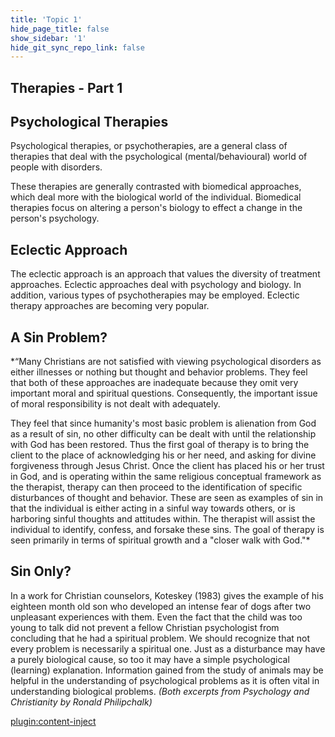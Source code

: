 ```yaml
---
title: 'Topic 1'
hide_page_title: false
show_sidebar: '1'
hide_git_sync_repo_link: false
---
```


## **Therapies - Part 1**

## Psychological Therapies
Psychological therapies, or psychotherapies, are a general class of therapies that deal with the psychological (mental/behavioural) world of people with disorders.

These therapies are generally contrasted with biomedical approaches, which deal more with the biological world of the individual. Biomedical therapies focus on altering a person's biology to effect a change in the person's psychology.

## Eclectic Approach

The eclectic approach is an approach that values the diversity of treatment approaches. Eclectic approaches deal with psychology and biology. In addition, various types of psychotherapies may be employed. Eclectic therapy approaches are becoming very popular.

## A Sin Problem?

*“Many Christians are not satisfied with viewing psychological disorders as either illnesses or nothing but thought and behavior problems. They feel that both of these approaches are inadequate because they omit very important moral and spiritual questions. Consequently, the important issue of moral responsibility is not dealt with adequately.

They feel that since humanity's most basic problem is alienation from God as a result of sin, no other difficulty can be dealt with until the relationship with God has been restored. Thus the first goal of therapy is to bring the client to the place of acknowledging his or her need, and asking for divine forgiveness through Jesus Christ. Once the client has placed his or her trust in God, and is operating within the same religious conceptual framework as the therapist, therapy can then proceed to the identification of specific disturbances of thought and behavior. These are seen as examples of sin in that the individual is either acting in a sinful way towards others, or is harboring sinful thoughts and attitudes within. The therapist will assist the individual to identify, confess, and forsake these sins. The goal of therapy is seen primarily in terms of spiritual growth and a "closer walk with God."*

## Sin Only?

In a work for Christian counselors, Koteskey (1983) gives the example of his eighteen month old son who developed an intense fear of dogs after two unpleasant experiences with them. Even the fact that the child was too young to talk did not prevent a fellow Christian psychologist from concluding that he had a spiritual problem. We should recognize that not every problem is necessarily a spiritual one. Just as a disturbance may have a purely biological cause, so too it may have a simple psychological (learning) explanation. Information gained from the study of animals may be helpful in the understanding of psychological problems as it is often vital in understanding biological problems. *(Both excerpts from Psychology and Christianity by Ronald Philipchalk)*

[plugin:content-inject](_activities)
